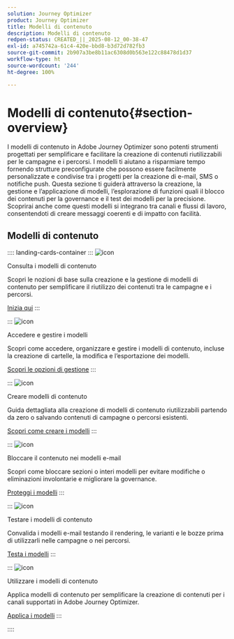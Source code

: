 ```yaml
---
solution: Journey Optimizer
product: Journey Optimizer
title: Modelli di contenuto
description: Modelli di contenuto
redpen-status: CREATED_||_2025-08-12_00-38-47
exl-id: a745742a-61c4-420e-bbd8-b3d72d782fb3
source-git-commit: 2b907a3be8b11ac6308d0b563e122c88478d1d37
workflow-type: ht
source-wordcount: '244'
ht-degree: 100%

---
```


# Modelli di contenuto{#section-overview}

I modelli di contenuto in Adobe Journey Optimizer sono potenti strumenti progettati per semplificare e facilitare la creazione di contenuti riutilizzabili per le campagne e i percorsi. I modelli ti aiutano a risparmiare tempo fornendo strutture preconfigurate che possono essere facilmente personalizzate e condivise tra i progetti per la creazione di e-mail, SMS o notifiche push. Questa sezione ti guiderà attraverso la creazione, la gestione e l’applicazione di modelli, l’esplorazione di funzioni quali il blocco dei contenuti per la governance e il test dei modelli per la precisione. Scoprirai anche come questi modelli si integrano tra canali e flussi di lavoro, consentendoti di creare messaggi coerenti e di impatto con facilità.

## Modelli di contenuto

:::: landing-cards-container
:::
![icon](https://cdn.experienceleague.adobe.com/icons/circle-play.svg?lang=it)

Consulta i modelli di contenuto

Scopri le nozioni di base sulla creazione e la gestione di modelli di contenuto per semplificare il riutilizzo dei contenuti tra le campagne e i percorsi.

[Inizia qui](../using/content-management/content-templates.md)
:::

:::
![icon](https://cdn.experienceleague.adobe.com/icons/list-check.svg?lang=it)

Accedere e gestire i modelli

Scopri come accedere, organizzare e gestire i modelli di contenuto, incluse la creazione di cartelle, la modifica e l’esportazione dei modelli.

[Scopri le opzioni di gestione](../using/content-management/access-content-templates.md)
:::

:::
![icon](https://cdn.experienceleague.adobe.com/icons/puzzle-piece.svg?lang=it)

Creare modelli di contenuto

Guida dettagliata alla creazione di modelli di contenuto riutilizzabili partendo da zero o salvando contenuti di campagne o percorsi esistenti.

[Scopri come creare i modelli](../using/content-management/create-content-templates.md)
:::

:::
![icon](https://cdn.experienceleague.adobe.com/icons/shield-halved.svg?lang=it)

Bloccare il contenuto nei modelli e-mail

Scopri come bloccare sezioni o interi modelli per evitare modifiche o eliminazioni involontarie e migliorare la governance.

[Proteggi i modelli](../using/content-management/content-locking.md)
:::

:::
![icon](https://cdn.experienceleague.adobe.com/icons/gear.svg?lang=it)

Testare i modelli di contenuto

Convalida i modelli e-mail testando il rendering, le varianti e le bozze prima di utilizzarli nelle campagne o nei percorsi.

[Testa i modelli](../using/content-management/test-content-templates.md)
:::

:::
![icon](https://cdn.experienceleague.adobe.com/icons/bullseye.svg?lang=it)

Utilizzare i modelli di contenuto

Applica modelli di contenuto per semplificare la creazione di contenuti per i canali supportati in Adobe Journey Optimizer.

[Applica i modelli](../using/content-management/use-content-templates.md)
:::

::::
